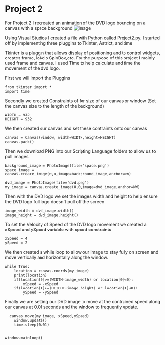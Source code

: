 # Project 2

For Project 2 I recreated an animation of the DVD logo bouncing on a canvas with a space background
![image](https://user-images.githubusercontent.com/122412432/226483386-28f1466d-806f-487c-9b76-be72c25a0340.png)


Using Visual Studios I created a file with Python called Project2.py. I started off by implementing three pluggins to Tkinter, Astrict, and time

Tkinter is a pluggin that allows display of positioning and to control widgets, creates frame, labels SpinBox,etc. For the purpose of this project I mainly used frame and canvas. I used Time to help calculate and time the movement of the dvd logo.

First we will import the Pluggins
```
from tkinter import *
import time
```
Secondly we created Constraints of for size of our canvas or window (Set the canvas size to the length of the background)
```
WIDTH = 932
HEIGHT = 932
```
We then created our canvas and set these contraints onto our canvas
```
canvas = Canvas(window, width=WIDTH,height=HEIGHT)
canvas.pack()

```

Then we download PNG into our Scripting Language folders to allow us to pull images
```
background_image = PhotoImage(file='space.png')
space_image = canvas.create_image(0,0,image=background_image,anchor=NW)

dvd_image = PhotoImage(file='dvd.png')
my_image = canvas.create_image(0,0,image=dvd_image,anchor=NW)
```
Then with the DVD logo we set the images width and height to help ensure the DVD logo full logo doesn't pull off the screen
```
image_width = dvd_image.width()
image_height = dvd_image.height()
```
To set the Velocity of Speed of the DVD logo movement we created a xSpeed and ySpeed variable with speed constraints
```
xSpeed = 4 
ySpeed = 2
```

We then created a while loop to allow our image to stay fully on screen and move vertically and horizontally along the window.
```
while True:
    location = canvas.coords(my_image)
    print(location)
    if(location[0]>=(WIDTH-image_width) or location[0]<0):
        xSpeed = -xSpeed
    if(location[1]>=(HEIGHT-image_height) or location[1]<0):
        ySpeed = -ySpeed
```
Finally we are setting our DVD image to move at the contrained speed along our canvas at 0.01 seconds and the window to frequently update.

```
  canvas.move(my_image, xSpeed,ySpeed)
    window.update()
    time.sleep(0.01)


window.mainloop()

```
